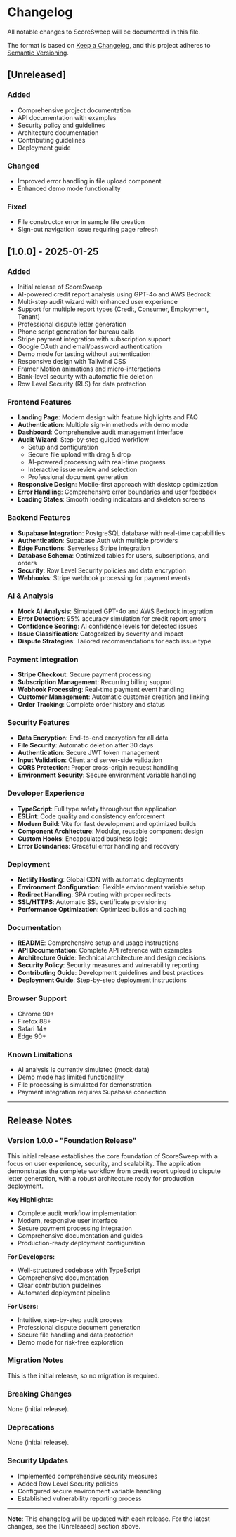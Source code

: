 # Changelog

All notable changes to ScoreSweep will be documented in this file.

The format is based on [Keep a Changelog](https://keepachangelog.com/en/1.0.0/),
and this project adheres to [Semantic Versioning](https://semver.org/spec/v2.0.0.html).

## [Unreleased]

### Added
- Comprehensive project documentation
- API documentation with examples
- Security policy and guidelines
- Architecture documentation
- Contributing guidelines
- Deployment guide

### Changed
- Improved error handling in file upload component
- Enhanced demo mode functionality

### Fixed
- File constructor error in sample file creation
- Sign-out navigation issue requiring page refresh

## [1.0.0] - 2025-01-25

### Added
- Initial release of ScoreSweep
- AI-powered credit report analysis using GPT-4o and AWS Bedrock
- Multi-step audit wizard with enhanced user experience
- Support for multiple report types (Credit, Consumer, Employment, Tenant)
- Professional dispute letter generation
- Phone script generation for bureau calls
- Stripe payment integration with subscription support
- Google OAuth and email/password authentication
- Demo mode for testing without authentication
- Responsive design with Tailwind CSS
- Framer Motion animations and micro-interactions
- Bank-level security with automatic file deletion
- Row Level Security (RLS) for data protection

### Frontend Features
- **Landing Page**: Modern design with feature highlights and FAQ
- **Authentication**: Multiple sign-in methods with demo mode
- **Dashboard**: Comprehensive audit management interface
- **Audit Wizard**: Step-by-step guided workflow
  - Setup and configuration
  - Secure file upload with drag & drop
  - AI-powered processing with real-time progress
  - Interactive issue review and selection
  - Professional document generation
- **Responsive Design**: Mobile-first approach with desktop optimization
- **Error Handling**: Comprehensive error boundaries and user feedback
- **Loading States**: Smooth loading indicators and skeleton screens

### Backend Features
- **Supabase Integration**: PostgreSQL database with real-time capabilities
- **Authentication**: Supabase Auth with multiple providers
- **Edge Functions**: Serverless Stripe integration
- **Database Schema**: Optimized tables for users, subscriptions, and orders
- **Security**: Row Level Security policies and data encryption
- **Webhooks**: Stripe webhook processing for payment events

### AI & Analysis
- **Mock AI Analysis**: Simulated GPT-4o and AWS Bedrock integration
- **Error Detection**: 95% accuracy simulation for credit report errors
- **Confidence Scoring**: AI confidence levels for detected issues
- **Issue Classification**: Categorized by severity and impact
- **Dispute Strategies**: Tailored recommendations for each issue type

### Payment Integration
- **Stripe Checkout**: Secure payment processing
- **Subscription Management**: Recurring billing support
- **Webhook Processing**: Real-time payment event handling
- **Customer Management**: Automatic customer creation and linking
- **Order Tracking**: Complete order history and status

### Security Features
- **Data Encryption**: End-to-end encryption for all data
- **File Security**: Automatic deletion after 30 days
- **Authentication**: Secure JWT token management
- **Input Validation**: Client and server-side validation
- **CORS Protection**: Proper cross-origin request handling
- **Environment Security**: Secure environment variable handling

### Developer Experience
- **TypeScript**: Full type safety throughout the application
- **ESLint**: Code quality and consistency enforcement
- **Modern Build**: Vite for fast development and optimized builds
- **Component Architecture**: Modular, reusable component design
- **Custom Hooks**: Encapsulated business logic
- **Error Boundaries**: Graceful error handling and recovery

### Deployment
- **Netlify Hosting**: Global CDN with automatic deployments
- **Environment Configuration**: Flexible environment variable setup
- **Redirect Handling**: SPA routing with proper redirects
- **SSL/HTTPS**: Automatic SSL certificate provisioning
- **Performance Optimization**: Optimized builds and caching

### Documentation
- **README**: Comprehensive setup and usage instructions
- **API Documentation**: Complete API reference with examples
- **Architecture Guide**: Technical architecture and design decisions
- **Security Policy**: Security measures and vulnerability reporting
- **Contributing Guide**: Development guidelines and best practices
- **Deployment Guide**: Step-by-step deployment instructions

### Browser Support
- Chrome 90+
- Firefox 88+
- Safari 14+
- Edge 90+

### Known Limitations
- AI analysis is currently simulated (mock data)
- Demo mode has limited functionality
- File processing is simulated for demonstration
- Payment integration requires Supabase connection

---

## Release Notes

### Version 1.0.0 - "Foundation Release"

This initial release establishes the core foundation of ScoreSweep with a focus on user experience, security, and scalability. The application demonstrates the complete workflow from credit report upload to dispute letter generation, with a robust architecture ready for production deployment.

**Key Highlights:**
- Complete audit workflow implementation
- Modern, responsive user interface
- Secure payment processing integration
- Comprehensive documentation and guides
- Production-ready deployment configuration

**For Developers:**
- Well-structured codebase with TypeScript
- Comprehensive documentation
- Clear contribution guidelines
- Automated deployment pipeline

**For Users:**
- Intuitive, step-by-step audit process
- Professional dispute document generation
- Secure file handling and data protection
- Demo mode for risk-free exploration

### Migration Notes

This is the initial release, so no migration is required.

### Breaking Changes

None (initial release).

### Deprecations

None (initial release).

### Security Updates

- Implemented comprehensive security measures
- Added Row Level Security policies
- Configured secure environment variable handling
- Established vulnerability reporting process

---

**Note**: This changelog will be updated with each release. For the latest changes, see the [Unreleased] section above.